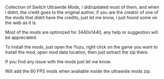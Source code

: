 Collection of Switch Ultrawide Mods, i did/updated most of them, and when i didnt, the credit goes to the original author, if you are the creator of one of the mods that didnt have the credits, just let me know, i just found some on the web as it is.

Most of the mods are optimized for 3440x1440, any help or suggestion will be appreciated.

To install the mods, just open the Yuzu, right click on the game you want to install the mod, open mod data location, then just extract the zip there.

If you find any issue with the mods just let me know.

Will add the 60 FPS mods when available inside the ultrawide mods zip.